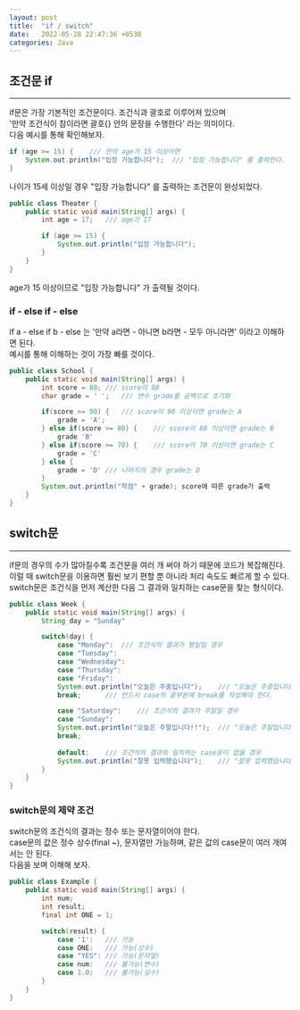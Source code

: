 ```yaml
---
layout: post
title:  "if / switch"
date:   2022-05-28 22:47:36 +0530
categories: Java
---
```

## 조건문 if
***
if문은 가장 기본적인 조건문이다. 조건식과 괄호로 이루어져 있으며    
'만약 조건식이 참이라면 괄호{} 안의 문장을 수행한다' 라는 의미이다.   
다음 예시를 통해 확인해보자.

```java
if (age >= 15) {    /// 만약 age가 15 이상이면
    System.out.println("입장 가능합니다");  /// "입장 가능합니다" 를 출력한다.
}
```
나이가 15세 이상일 경우 "입장 가능합니다" 를 출력하는 조건문이 완성되었다.   

```java
public class Theater {
    public static void main(String[] args) {
        int age = 17;   /// age가 17

        if (age >= 15) {   
            System.out.println("입장 가능합니다");  
        }
    }
}
```
age가 15 이상이므로 "입장 가능합니다" 가 출력될 것이다.   

### if - else if - else
if a - else if b - else 는 '만약 a라면 - 아니면 b라면 -  모두 아니라면' 이라고 이해하면 된다.   
예시를 통해 이해하는 것이 가장 빠를 것이다.
```java
public class School {
    public static void main(String[] args) {
        int score = 88; /// score이 88
        char grade = ' ';   /// 변수 grade를 공백으로 초기화

        if(score >= 90) {   /// score이 90 이상이면 grade는 A
            grade = 'A';
        } else if(score >= 80) {    /// score이 80 이상이면 grade는 B
            grade 'B'
        } else if(score >= 70) {    /// score이 70 이상이면 grade는 C
            grade = 'C'
        } else {
            grade = 'D' /// 나머지의 경우 grade는 D
        }
        System.out.println("학점" + grade); score에 따른 grade가 출력
    }
}   
```    
## switch문
***
if문의 경우의 수가 많아질수록 조건문을 여러 개 써야 하기 때문에 코드가 복잡해진다.  
이럴 때 switch문을 이용하면 훨씬 보기 편할 뿐 아니라 처리 속도도 빠르게 할 수 있다.   
switch문은 조건식을 먼저 계산한 다음 그 결과와 일치하는 case문을 찾는 형식이다. 
```java
public class Week {
    public static void main(String[] args) {
        String day = "Sunday"   

        switch(day) { 
            case "Monday":  /// 조건식의 결과가 평일일 경우
            case "Tuesday":
            case "Wednesday":
            case "Thursday":
            case "Friday":
            System.out.println("오늘은 주중입니다");    /// "오늘은 주중입니다"를 출력한다.
            break;      /// 반드시 case의 끝부분에 break를 작성해야 한다.

            case "Saturday":    /// 조건식의 결과가 주말일 경우
            case "Sunday":
            System.out.println("오늘은 주말입니다!!");  /// "오늘은 주말입니다" 를 출력한다.
            break;
            
            default:    /// 조건식의 결과와 일치하는 case문이 없을 경우
            System.out.println("잘못 입력했습니다");    /// "잘못 입력했습니다" 를 출력한다.
        }
    }
}
```
   
### switch문의 제약 조건
switch문의 조건식의 결과는 정수 또는 문자열이어야 한다.   
case문의 값은 정수 상수(final ~), 문자열만 가능하며, 같은 값의 case문이 여러 개여서는 안 된다.   
다음을 보며 이해해 보자.    
```java
public class Example {
    public static void main(String[] args) {
        int num;
        int result;
        final int ONE = 1;

        switch(result) {
            case '1':   /// 가능
            case ONE:   /// 가능(상수)
            case "YES": /// 가능(문자열)
            case num:   /// 불가능(변수)
            case 1.0:   /// 불가능(실수)
        }
    }
}
```
